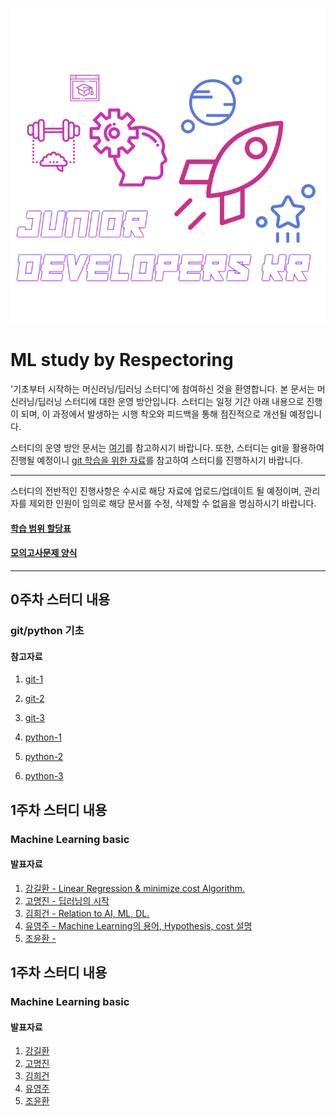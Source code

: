 <div align=center>

![](/assets/logo.png)

</div>

# ML study by Respectoring

'기초부터 시작하는 머신러닝/딥러닝 스터디'에 참여하신 것을 환영합니다. 본 문서는 머신러닝/딥러닝 스터디에 대한 운영 방안입니다. 스터디는 일정 기간 아래 내용으로 진행이 되며, 이 과정에서 발생하는 시행  착오와 피드백을 통해 점진적으로 개선될 예정입니다. 

스터디의 운영 방안 문서는 [여기][OT]를 참고하시기 바랍니다. 또한, 스터디는 git을 활용하여 진행될 예정이니 [git 학습을 위한 자료][git-training]를 참고하여 스터디를 진행하시기 바랍니다.  

[OT]: https://docs.google.com/document/d/1dAm756CWt6FaK8tk6df9yB2hj4Ozq6bYtRBVmYb625U/edit?usp=sharing
[git-training]: https://github.com/rjs1197/training/blob/master/git/README.md

---

스터디의 전반적인 진행사항은 수시로 해당 자료에 업로드/업데이트 될 예정이며, 관리자를 제외한 인원이 임의로 해당 문서를 수정, 삭제할 수 없음을 명심하시기 바랍니다.

#### [학습 범위 할당표][learning-table]

[learning-table]: https://docs.google.com/spreadsheets/d/1DUY7MzB9OCOsGaecDinCgoxvs3kSqZxryK1G_ncdMcE/edit?usp=sharing

#### [모의고사문제 양식][test]

[test]: https://docs.google.com/spreadsheets/d/1ZR81oGIIj0xjotgGb7FQVU_2WuVOPGdWR_k9B9BULPU/edit?usp=sharing

---

## 0주차 스터디 내용

### git/python 기초

#### 참고자료

1. [git-1](https://git-scm.com/book/ko/v1/%EC%8B%9C%EC%9E%91%ED%95%98%EA%B8%B0)
3. [git-2](https://opentutorials.org/course/2708)
2. [git-3](https://github.com/rjs1197/training/blob/master/git/README.md)

4. [python-1](http://pythonstudy.xyz/)
5. [python-2](https://www.inflearn.com/course/%ED%8C%8C%EC%9D%B4%EC%8D%AC-%EA%B8%B0%EC%B4%88-%EA%B0%95%EC%A2%8C/)
6. [python-3](https://github.com/rjs1197/training/blob/master/python/README.md)

## 1주차 스터디 내용

### Machine Learning basic

#### 발표자료

1. [강길환 - Linear Regression & minimize cost Algorithm.](/lecture/1st_week_kkh.docx)
2. [고명진 - 딥러닝의 시작](/lecture/1st_week_kmg.md)
3. [김희건 - Relation to AI, ML, DL.](/lecture/1st_week_khg.docx)
4. [유영주 - Machine Learning의 용어, Hypothesis, cost 설명](/lecture/1st_week_yyj.md)
5. [조윤환 - ](/lecture/1st_week_jyh.md)

## 1주차 스터디 내용

### Machine Learning basic

#### 발표자료

1. [강길환](/lecture/1st_week_kkh.docx)
2. [고명진](/lecture/1st_week_kmg.md)
3. [김희건](/lecture/1st_week_khg.docx)
4. [유영주](/lecture/1st_week_yyj.md)
5. [조윤환](/lecture/1st_week_jyh.md)


